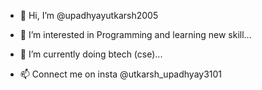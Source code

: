 - 👋 Hi, I’m @upadhyayutkarsh2005
- 👀 I’m interested in Programming and learning new skill...
- 🌱 I’m currently doing btech (cse)...

- 📫 Connect me on insta @utkarsh_upadhyay3101

<!---
upadhyayutkarsh2005/upadhyayutkarsh2005 is a ✨ special ✨ repository because its `README.md` (this file) appears on your GitHub profile.
You can click the Preview link to take a look at your changes.
--->
